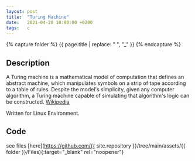 ```yaml
---
layout: post
title:  "Turing Machine"
date:   2021-04-20 10:00:00 +0200
tags:   c
---
```

{% capture folder %}
{{ page.title | replace: " ", "_" }}
{% endcapture %}

## Description ##
A Turing machine is a mathematical model of computation that defines an abstract machine, which manipulates symbols on a strip of tape according to a table of rules. Despite the model's simplicity, given any computer algorithm, a Turing machine capable of simulating that algorithm's logic can be constructed.
[Wikipedia](https://en.wikipedia.org/wiki/Turing_machine)
<!--more-->

Written for Linux Environment.

## Code ##
see files [here](https://github.com/{{ site.repository }}/tree/main/assets/{{ folder }}/Files){:target="_blank" rel="noopener"}